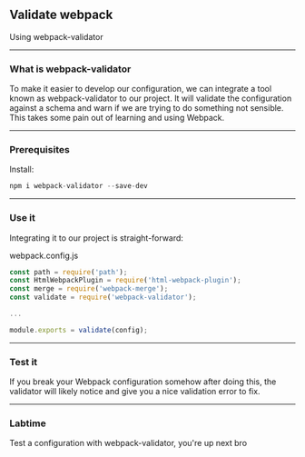 ## Validate webpack
Using webpack-validator

---
### What is webpack-validator
To make it easier to develop our configuration, we can integrate a tool 
known as webpack-validator to our project. It will validate the 
configuration against a schema and warn if we are trying to do something 
not sensible. This takes some pain out of learning and using Webpack.

---
### Prerequisites
Install:

```javascript
npm i webpack-validator --save-dev
```

---
### Use it
Integrating it to our project is straight-forward:

webpack.config.js
```javascript
const path = require('path');
const HtmlWebpackPlugin = require('html-webpack-plugin');
const merge = require('webpack-merge');
const validate = require('webpack-validator');

...

module.exports = validate(config);
```
---
### Test it 
If you break your Webpack configuration somehow after doing this, 
the validator will likely notice and give you a nice validation 
error to fix.

---
### Labtime
Test a configuration with webpack-validator, you're up next bro